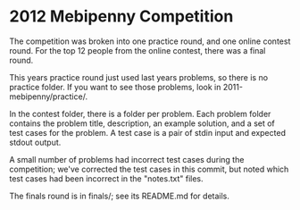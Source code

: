 2012 Mebipenny Competition
=======

The competition was broken into one practice round, and one online
contest round. For the top 12 people from the online contest, there was
a final round.

This years practice round just used last years problems, so there is no
practice folder. If you want to see those problems, look in
2011-mebipenny/practice/.

In the contest folder, there is a folder per problem. Each problem
folder contains the problem title, description, an example solution, and
a set of test cases for the problem. A test case is a pair of stdin
input and expected stdout output.

A small number of problems had incorrect test cases during the
competition; we've corrected the test cases in this commit, but noted
which test cases had been incorrect in the "notes.txt" files.

The finals round is in finals/; see its README.md for details.
